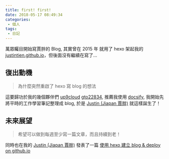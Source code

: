 ```yaml
---
title: first! first!
date: 2018-05-17 08:49:34
categories:
 - 個人
tags:
 - 日記
---
```


萬眾矚目開始寫賈胖的 Blog, 其實曾在 2015 年 就用了 hexo 架起我的 [justintien.github.io](https://justintien.github.io)，但後面沒有繼續在寫了…

## 復出動機

> 為什麼突然重啟了 hexo 寫 blog 的想法

這要歸功於我的幾個夥伴們 [up9cloud](https://github.com/up9cloud) [gto22834](https://github.com/gto22834), 推薦我使用 [docsify](https://docsify.js.org/), 我開始先將平時的工作學習筆記整理成 blog, 於是 [Justin (Jiapan 賈胖)](https://blog.jiapan.tw/) 就這樣誕生了！


## 未來展望

> 希望可以做到每週至少寫一篇文章，而且持續到老！

同時也在我的 [Justin (Jiapan 賈胖)](https://blog.jiapan.tw/) 發表了一篇 [使用 hexo 建立 blog & deploy on github.io](https://blog.jiapan.tw/workflow/hexo-github.io)